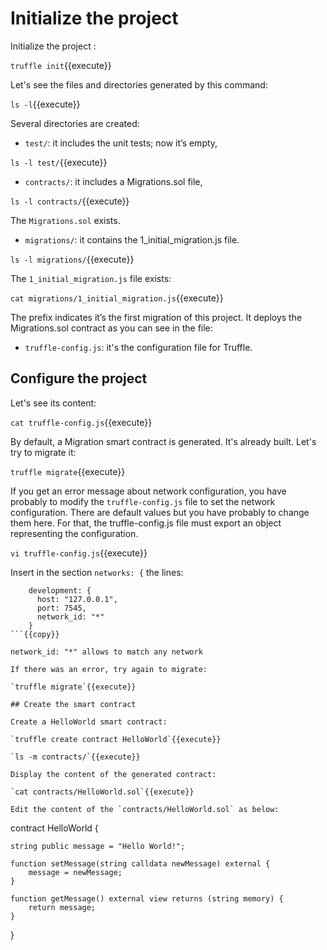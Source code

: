 # Initialize the project

Initialize the project :

`truffle init`{{execute}}

Let's see the files and directories generated by this command:

`ls -l`{{execute}}

Several directories are created:
- `test/`: it includes the unit tests; now it’s empty,

`ls -l test/`{{execute}}

- `contracts/`: it includes a Migrations.sol file,

`ls -l contracts/`{{execute}}

The `Migrations.sol` exists.

- `migrations/`: it contains the 1_initial_migration.js file.

`ls -l migrations/`{{execute}}

The `1_initial_migration.js` file exists:

`cat migrations/1_initial_migration.js`{{execute}}

The prefix indicates it’s the first migration of this project. It deploys the Migrations.sol contract as you can see in the file:

- `truffle-config.js`: it's the configuration file for Truffle.

## Configure the project

Let's see its content:

`cat truffle-config.js`{{execute}}

By default, a Migration smart contract is generated. It's already built. Let's try to migrate it:

`truffle migrate`{{execute}}

If you get an error message about network configuration, you have probably to modify the `truffle-config.js` file to set the network configuration. There are default values but you have probably to change them here. For that, the truffle-config.js file must export an object representing the configuration.

`vi truffle-config.js`{{execute}}

Insert in the section `networks: {` the lines:

```
    development: {
      host: "127.0.0.1",
      port: 7545,
      network_id: "*"
    }
```{{copy}}

network_id: "*" allows to match any network

If there was an error, try again to migrate:

`truffle migrate`{{execute}}

## Create the smart contract

Create a HelloWorld smart contract:

`truffle create contract HelloWorld`{{execute}}

`ls -m contracts/`{{execute}}

Display the content of the generated contract:

`cat contracts/HelloWorld.sol`{{execute}}

Edit the content of the `contracts/HelloWorld.sol` as below:

```
contract HelloWorld {

    string public message = "Hello World!";

    function setMessage(string calldata newMessage) external {
        message = newMessage;
    }

    function getMessage() external view returns (string memory) {
        return message;
    }
}
```{{copy}}
